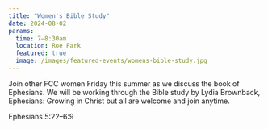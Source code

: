 ```yaml
---
title: "Women's Bible Study"
date: 2024-08-02
params:
  time: 7–8:30am
  location: Roe Park
  featured: true
  image: /images/featured-events/womens-bible-study.jpg
---
```


Join other FCC women Friday this summer as we discuss the book of Ephesians. We will be working through the Bible study by Lydia Brownback, Ephesians: Growing in Christ but all are welcome and join anytime.

Ephesians 5:22–6:9

<!--more-->
